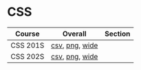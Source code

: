 # CSS

| Course | Overall | Section |
| ------ | ------- | ------- |
| CSS 201S | [csv](https://github.com/UCSD-Historical-Enrollment-Data/2025Summer3/blob/main/overall/CSS%20201S.csv), [png](https://raw.githubusercontent.com/UCSD-Historical-Enrollment-Data/2025Summer3/main/plot_overall/CSS%20201S.png), [wide](https://raw.githubusercontent.com/UCSD-Historical-Enrollment-Data/2025Summer3/main/plot_overall_wide/CSS%20201S.png) |  |
| CSS 202S | [csv](https://github.com/UCSD-Historical-Enrollment-Data/2025Summer3/blob/main/overall/CSS%20202S.csv), [png](https://raw.githubusercontent.com/UCSD-Historical-Enrollment-Data/2025Summer3/main/plot_overall/CSS%20202S.png), [wide](https://raw.githubusercontent.com/UCSD-Historical-Enrollment-Data/2025Summer3/main/plot_overall_wide/CSS%20202S.png) |  |
